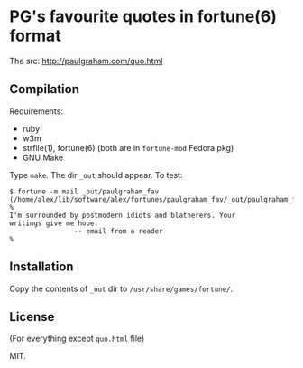 # PG's favourite quotes in fortune(6) format

The src: http://paulgraham.com/quo.html

## Compilation

Requirements:

* ruby
* w3m
* strfile(1), fortune(6) (both are in `fortune-mod` Fedora pkg)
* GNU Make

Type `make`. The dir `_out` should appear. To test:

~~~
$ fortune -m mail _out/paulgraham_fav
(/home/alex/lib/software/alex/fortunes/paulgraham_fav/_out/paulgraham_fav)
%
I'm surrounded by postmodern idiots and blatherers. Your
writings give me hope.
                -- email from a reader
%
~~~

## Installation

Copy the contents of `_out` dir to `/usr/share/games/fortune/`.


## License

(For everything except `quo.html` file)

MIT.
